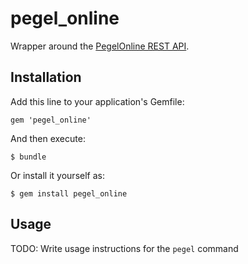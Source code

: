 # pegel_online

Wrapper around the [PegelOnline REST API](http://www.pegelonline.wsv.de/webservice/dokuRestapi).

## Installation

Add this line to your application's Gemfile:

    gem 'pegel_online'

And then execute:

    $ bundle

Or install it yourself as:

    $ gem install pegel_online

## Usage

TODO: Write usage instructions for the `pegel` command
